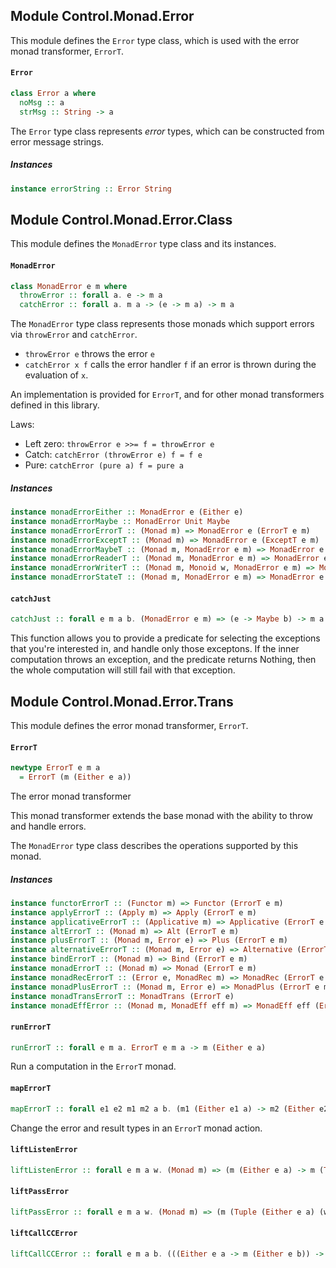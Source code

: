 ## Module Control.Monad.Error

This module defines the `Error` type class, which is used with the error monad
transformer, `ErrorT`.

#### `Error`

``` purescript
class Error a where
  noMsg :: a
  strMsg :: String -> a
```

The `Error` type class represents _error_ types, which can be 
constructed from error message strings.

##### Instances
``` purescript
instance errorString :: Error String
```


## Module Control.Monad.Error.Class

This module defines the `MonadError` type class and its instances.

#### `MonadError`

``` purescript
class MonadError e m where
  throwError :: forall a. e -> m a
  catchError :: forall a. m a -> (e -> m a) -> m a
```

The `MonadError` type class represents those monads which support errors via
`throwError` and `catchError`.

- `throwError e` throws the error `e`
- `catchError x f` calls the error handler `f` if an error is thrown during the
  evaluation of `x`.

An implementation is provided for `ErrorT`, and for other monad transformers
defined in this library.

Laws:

- Left zero: `throwError e >>= f = throwError e`
- Catch: `catchError (throwError e) f = f e`
- Pure: `catchError (pure a) f = pure a`


##### Instances
``` purescript
instance monadErrorEither :: MonadError e (Either e)
instance monadErrorMaybe :: MonadError Unit Maybe
instance monadErrorErrorT :: (Monad m) => MonadError e (ErrorT e m)
instance monadErrorExceptT :: (Monad m) => MonadError e (ExceptT e m)
instance monadErrorMaybeT :: (Monad m, MonadError e m) => MonadError e (MaybeT m)
instance monadErrorReaderT :: (Monad m, MonadError e m) => MonadError e (ReaderT r m)
instance monadErrorWriterT :: (Monad m, Monoid w, MonadError e m) => MonadError e (WriterT w m)
instance monadErrorStateT :: (Monad m, MonadError e m) => MonadError e (StateT s m)
```

#### `catchJust`

``` purescript
catchJust :: forall e m a b. (MonadError e m) => (e -> Maybe b) -> m a -> (b -> m a) -> m a
```

This function allows you to provide a predicate for selecting the
exceptions that you're interested in, and handle only those exceptons.
If the inner computation throws an exception, and the predicate returns
Nothing, then the whole computation will still fail with that exception.


## Module Control.Monad.Error.Trans

This module defines the error monad transformer, `ErrorT`.

#### `ErrorT`

``` purescript
newtype ErrorT e m a
  = ErrorT (m (Either e a))
```

The error monad transformer

This monad transformer extends the base monad with the ability to throw and handle
errors.

The `MonadError` type class describes the operations supported by this monad.

##### Instances
``` purescript
instance functorErrorT :: (Functor m) => Functor (ErrorT e m)
instance applyErrorT :: (Apply m) => Apply (ErrorT e m)
instance applicativeErrorT :: (Applicative m) => Applicative (ErrorT e m)
instance altErrorT :: (Monad m) => Alt (ErrorT e m)
instance plusErrorT :: (Monad m, Error e) => Plus (ErrorT e m)
instance alternativeErrorT :: (Monad m, Error e) => Alternative (ErrorT e m)
instance bindErrorT :: (Monad m) => Bind (ErrorT e m)
instance monadErrorT :: (Monad m) => Monad (ErrorT e m)
instance monadRecErrorT :: (Error e, MonadRec m) => MonadRec (ErrorT e m)
instance monadPlusErrorT :: (Monad m, Error e) => MonadPlus (ErrorT e m)
instance monadTransErrorT :: MonadTrans (ErrorT e)
instance monadEffError :: (Monad m, MonadEff eff m) => MonadEff eff (ErrorT e m)
```

#### `runErrorT`

``` purescript
runErrorT :: forall e m a. ErrorT e m a -> m (Either e a)
```

Run a computation in the `ErrorT` monad.

#### `mapErrorT`

``` purescript
mapErrorT :: forall e1 e2 m1 m2 a b. (m1 (Either e1 a) -> m2 (Either e2 b)) -> ErrorT e1 m1 a -> ErrorT e2 m2 b
```

Change the error and result types in an `ErrorT` monad action.

#### `liftListenError`

``` purescript
liftListenError :: forall e m a w. (Monad m) => (m (Either e a) -> m (Tuple (Either e a) w)) -> ErrorT e m a -> ErrorT e m (Tuple a w)
```

#### `liftPassError`

``` purescript
liftPassError :: forall e m a w. (Monad m) => (m (Tuple (Either e a) (w -> w)) -> m (Either e a)) -> ErrorT e m (Tuple a (w -> w)) -> ErrorT e m a
```

#### `liftCallCCError`

``` purescript
liftCallCCError :: forall e m a b. (((Either e a -> m (Either e b)) -> m (Either e a)) -> m (Either e a)) -> ((a -> ErrorT e m b) -> ErrorT e m a) -> ErrorT e m a
```


